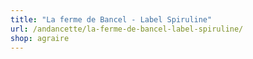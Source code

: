 ```yaml
---
title: "La ferme de Bancel - Label Spiruline"
url: /andancette/la-ferme-de-bancel-label-spiruline/
shop: agraire
---
```

